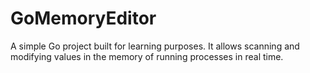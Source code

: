 # GoMemoryEditor
A simple Go project built for learning purposes. It allows scanning and modifying values in the memory of running processes in real time.